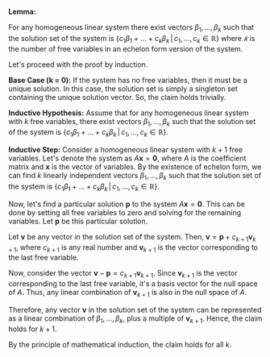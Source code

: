 **Lemma:** 

For any homogeneous linear system there exist vectors $`\beta_1, \ldots, \beta_k`$ such that the solution set of the system is $` \{c_1\beta_1 + \ldots + c_k\beta_k \, | \, c_1, \ldots, c_k \in \mathbb{R}\} `$ where $`𝑘`$ is the number of free variables in an echelon form version of the system.



Let's proceed with the proof by induction.

**Base Case (k = 0):**
If the system has no free variables, then it must be a unique solution. In this case, the solution set is simply a singleton set containing the unique solution vector. So, the claim holds trivially.

**Inductive Hypothesis:**
Assume that for any homogeneous linear system with $` k `$ free variables, there exist vectors $` \beta_1, \ldots, \beta_k `$ such that the solution set of the system is $` \{c_1\beta_1 + \ldots + c_k\beta_k \, | \, c_1, \ldots, c_k \in \mathbb{R}\} `$.

**Inductive Step:**
Consider a homogeneous linear system with $` k + 1 `$ free variables. Let's denote the system as $` A\mathbf{x} = \mathbf{0} `$, where $` A `$ is the coefficient matrix and $` \mathbf{x} `$ is the vector of variables. By the existence of echelon form, we can find $` k `$ linearly independent vectors $` \beta_1, \ldots, \beta_k `$ such that the solution set of the system is $` \{c_1\beta_1 + \ldots + c_k\beta_k \, | \, c_1, \ldots, c_k \in \mathbb{R}\} `$.

Now, let's find a particular solution $` \mathbf{p} `$ to the system $` A\mathbf{x} = \mathbf{0} `$. This can be done by setting all free variables to zero and solving for the remaining variables. Let $` \mathbf{p} `$ be this particular solution.

Let $` \mathbf{v} `$ be any vector in the solution set of the system. Then, $` \mathbf{v} = \mathbf{p} + c_{k+1}\mathbf{v}_{k+1} `$, where $` c_{k+1} `$ is any real number and $` \mathbf{v}_{k+1} `$ is the vector corresponding to the last free variable.

Now, consider the vector $` \mathbf{v} - \mathbf{p} = c_{k+1}\mathbf{v}_{k+1} `$. Since $` \mathbf{v}_{k+1} `$ is the vector corresponding to the last free variable, it's a basis vector for the null space of $` A `$. Thus, any linear combination of $` \mathbf{v}_{k+1} `$ is also in the null space of $` A `$.

Therefore, any vector $` \mathbf{v} `$ in the solution set of the system can be represented as a linear combination of $` \beta_1, \ldots, \beta_k `$, plus a multiple of $` \mathbf{v}_{k+1} `$. Hence, the claim holds for $` k + 1 `$.

By the principle of mathematical induction, the claim holds for all $` k `$.
